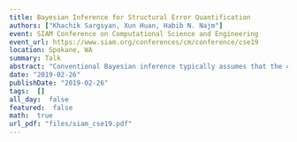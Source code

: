 ```yaml
---
title: Bayesian Inference for Structural Error Quantification
authors: ["Khachik Sargsyan, Xun Huan, Habib N. Najm"]
event: SIAM Conference on Computational Science and Engineering
event_url: https://www.siam.org/conferences/cm/conference/cse19
location: Spokane, WA
summary: Talk
abstract: "Conventional Bayesian inference typically assumes that the computational model replicates the true mechanism behind data generation. As a result, calibrated model parameters are often biased, leading to deficient predictive skills. Augmenting model outputs with statistical correction terms may remove the predictive bias, but it can violate physical laws, make the calibrated model ineffective for predicting non-observable quantities, and experience identifiability challenges in distinguishing between data noise and model error. This work will present a framework for representing, quantifying and propagating uncertainties due to model structural errors by embedding stochastic correction terms in the model. The embedded correction approach ensures physical constraints are satisfied, and renders calibrated model predictions meaningful and robust with respect to structural errors. The physical inputs and correction parameters are simultaneously inferred via surrogate-enabled Markov chain Monte Carlo. With a polynomial chaos characterization of the correction term, the approach allows efficient decomposition of uncertainty that includes contributions from data noise, parameter posterior uncertainty, and model error. The developed structural error quantification workflow is implemented in UQ Toolkit (www.sandia.gov/uqtoolkit). We will discuss the challenges associated with the increased dimensionality of the associated Bayesian problem, and steps that are taken to alleviate them.<br>"
date: "2019-02-26"
publishDate: "2019-02-26"
tags:  []
all_day:  false
featured:  false
math:  true
url_pdf: "files/siam_cse19.pdf"
---
```

